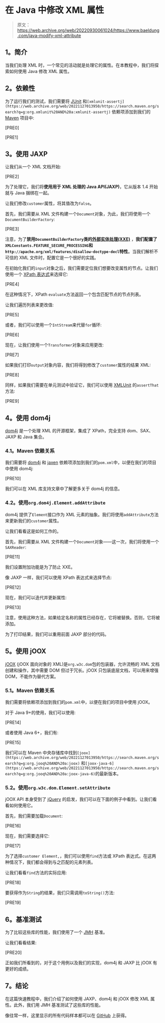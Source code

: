 # 在 Java 中修改 XML 属性

> 原文：<https://web.archive.org/web/20220930061024/https://www.baeldung.com/java-modify-xml-attribute>

## **1。简介**

当我们处理 XML 时，一个常见的活动就是处理它的属性。在本教程中，我们将探索如何使用 Java 修改 XML 属性。

## **2。依赖性**

为了运行我们的测试，我们需要将 [JUnit](https://web.archive.org/web/20221127013950/https://search.maven.org/search?q=g:org.junit.jupiter%20AND%20a:junit-jupiter) 和`[xmlunit-assertj](https://web.archive.org/web/20221127013950/https://search.maven.org/search?q=g:org.xmlunit%20AND%20a:xmlunit-assertj)` 依赖项添加到我们的 [Maven](/web/20221127013950/https://www.baeldung.com/maven) 项目中:

[PRE0]

[PRE1]

## **3。使用 JAXP**

让我们从一个 XML 文档开始:

[PRE2]

为了处理它，我们将**使用用于 XML 处理的 Java API(JAXP)**，它从版本 1.4 开始就与 Java 捆绑在一起。

让我们修改`customer`属性，将其值改为`false`。

首先，我们需要从 XML 文件构建一个`Document`对象，为此，我们将使用一个`DocumentBuilderFactory`:

[PRE3]

注意，为了**禁用`DocumentBuilderFactory`类的[外部实体处理(XXE)](https://web.archive.org/web/20221127013950/https://owasp.org/www-community/vulnerabilities/XML_External_Entity_(XXE)_Processing)** ，**我们配置了`XMLConstants.FEATURE_SECURE_PROCESSING`和`http://apache.org/xml/features/disallow-doctype-decl`特性**。当我们解析不可信的 XML 文件时，配置它是一个很好的实践。

在初始化我们的`input`对象之后，我们需要定位我们想要改变属性的节点。让我们使用一个 [XPath 表达式](/web/20221127013950/https://www.baeldung.com/java-xpath)来选择它:

[PRE4]

在这种情况下，XPath `evaluate`方法返回一个包含匹配节点的节点列表。

让我们遍历列表来更改值:

[PRE5]

或者，我们可以使用一个`IntStream`来代替`for`循环:

[PRE6]

现在，让我们使用一个`Transformer`对象来应用更改:

[PRE7]

如果我们打印`output`对象内容，我们将得到修改了`customer`属性的结果 XML:

[PRE8]

同样，如果我们需要在单元测试中验证它，我们可以使用 [XMLUnit](/web/20221127013950/https://www.baeldung.com/xmlunit2) 的`assertThat`方法:

[PRE9]

## **4。使用 dom4j**

[dom4j](https://web.archive.org/web/20221127013950/https://dom4j.github.io/) 是一个处理 XML 的开源框架，集成了 XPath，完全支持 dom、SAX、JAXP 和 Java 集合。

### **4.1。Maven 依赖关系**

我们需要将 [dom4j](https://web.archive.org/web/20221127013950/https://search.maven.org/search?q=g:org.dom4j%20AND%20a:dom4j) 和 [jaxen](https://web.archive.org/web/20221127013950/https://search.maven.org/search?q=g:jaxen%20AND%20a:jaxen) 依赖项添加到我们的`pom.xml`中，以便在我们的项目中使用 dom4j:

[PRE10]

我们可以在 XML 库支持文章中了解更多关于 dom4j 的信息。

### **4.2。使用`org.dom4j.Element.addAttribute`**

dom4j 提供了`Element`接口作为 XML 元素的抽象。我们将使用`addAttribute`方法来更新我们的`customer`属性。

让我们看看这是如何工作的。

首先，我们需要从 XML 文件构建一个`Document`对象——这一次，我们将使用一个`SAXReader`:

[PRE11]

我们设置附加功能是为了防止 XXE。

像 JAXP 一样，我们可以使用 XPath 表达式来选择节点:

[PRE12]

现在，我们可以迭代并更新属性:

[PRE13]

注意，使用这种方法，如果给定名称的属性已经存在，它将被替换。否则，它将被添加。

为了打印结果，我们可以重用前面 JAXP 部分的代码。

## **5。使用 jOOX**

[jOOX](https://web.archive.org/web/20221127013950/https://github.com/jOOQ/jOOX) (jOOX 面向对象的 XML)是`org.w3c.dom`包的包装器，允许流畅的 XML 文档创建和操作，其中需要 DOM 但过于冗长。jOOX 只包装底层文档，可以用来增强 DOM，不能作为替代方案。

### **5.1。Maven 依赖关系**

我们需要将依赖项添加到我们的`pom.xml`中，以便在我们的项目中使用 jOOX。

对于 Java 9+的使用，我们可以使用:

[PRE14]

或者使用 Java 6+，我们有:

[PRE15]

我们可以在 Maven 中央存储库中找到`[joox](https://web.archive.org/web/20221127013950/https://search.maven.org/search?q=g:org.jooq%20AND%20a:joox)` 和`[joox-java-6](https://web.archive.org/web/20221127013950/https://search.maven.org/search?q=g:org.jooq%20AND%20a:joox-java-6)`的最新版本。

### **5.2。使用`org.w3c.dom.Element.setAttribute`**

jOOX API 本身受到了 [jQuery](https://web.archive.org/web/20221127013950/https://jquery.com/) 的启发，我们可以在下面的例子中看到。让我们看看如何使用它。

首先，我们需要加载`Document`:

[PRE16]

现在，我们需要选择它:

[PRE17]

为了选择`customer Element,`，我们可以使用`find`方法或 XPath 表达式。在这两种情况下，我们都会得到与之匹配的元素列表。

让我们看看`find`方法的实际应用:

[PRE18]

要获得作为`String`的结果，我们只需调用`toString()`方法:

[PRE19]

## **6。基准测试**

为了比较这些库的性能，我们使用了一个 [JMH](/web/20221127013950/https://www.baeldung.com/java-microbenchmark-harness) 基准。

让我们看看结果:

[PRE20]

正如我们所看到的，对于这个用例以及我们的实现，dom4j 和 JAXP 比 jOOX 有更好的成绩。

## **7。结论**

在这篇快速教程中，我们介绍了如何使用 JAXP、dom4j 和 jOOX 修改 XML 属性。此外，我们用 JMH 基准测试了这些库的性能。

像往常一样，这里显示的所有代码样本都可以在 [GitHub](https://web.archive.org/web/20221127013950/https://github.com/eugenp/tutorials/tree/master/xml) 上获得。